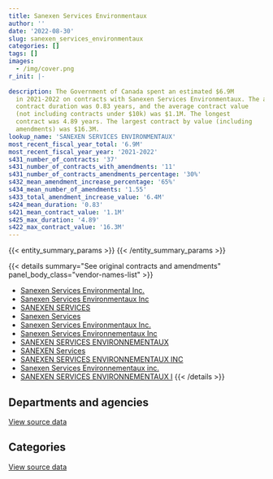 ```yaml
---
title: Sanexen Services Environmentaux
author: ''
date: '2022-08-30'
slug: sanexen_services_environmentaux
categories: []
tags: []
images:
  - /img/cover.png
r_init: |-
  
description: The Government of Canada spent an estimated $6.9M
  in 2021-2022 on contracts with Sanexen Services Environmentaux. The average
  contract duration was 0.83 years, and the average contract value
  (not including contracts under $10k) was $1.1M. The longest
  contract was 4.89 years. The largest contract by value (including
  amendments) was $16.3M.
lookup_name: 'SANEXEN SERVICES ENVIRONMENTAUX'
most_recent_fiscal_year_total: '6.9M'
most_recent_fiscal_year_year: '2021-2022'
s431_number_of_contracts: '37'
s431_number_of_contracts_with_amendments: '11'
s431_number_of_contracts_amendments_percentage: '30%'
s432_mean_amendment_increase_percentage: '65%'
s434_mean_number_of_amendments: '1.55'
s433_total_amendment_increase_value: '6.4M'
s424_mean_duration: '0.83'
s421_mean_contract_value: '1.1M'
s425_max_duration: '4.89'
s422_max_contract_value: '16.3M'
---
```


<script src="/rmarkdown-libs/htmlwidgets/htmlwidgets.js"></script>
<link href="/rmarkdown-libs/datatables-css/datatables-crosstalk.css" rel="stylesheet" />
<script src="/rmarkdown-libs/datatables-binding/datatables.js"></script>
<script src="/rmarkdown-libs/jquery/jquery-3.6.0.min.js"></script>
<link href="/rmarkdown-libs/dt-core-bootstrap/css/dataTables.bootstrap.min.css" rel="stylesheet" />
<link href="/rmarkdown-libs/dt-core-bootstrap/css/dataTables.bootstrap.extra.css" rel="stylesheet" />
<script src="/rmarkdown-libs/dt-core-bootstrap/js/jquery.dataTables.min.js"></script>
<script src="/rmarkdown-libs/dt-core-bootstrap/js/dataTables.bootstrap.min.js"></script>
<link href="/rmarkdown-libs/crosstalk/css/crosstalk.min.css" rel="stylesheet" />
<script src="/rmarkdown-libs/crosstalk/js/crosstalk.min.js"></script>
<script src="/rmarkdown-libs/htmlwidgets/htmlwidgets.js"></script>
<link href="/rmarkdown-libs/datatables-css/datatables-crosstalk.css" rel="stylesheet" />
<script src="/rmarkdown-libs/datatables-binding/datatables.js"></script>
<script src="/rmarkdown-libs/jquery/jquery-3.6.0.min.js"></script>
<link href="/rmarkdown-libs/dt-core-bootstrap/css/dataTables.bootstrap.min.css" rel="stylesheet" />
<link href="/rmarkdown-libs/dt-core-bootstrap/css/dataTables.bootstrap.extra.css" rel="stylesheet" />
<script src="/rmarkdown-libs/dt-core-bootstrap/js/jquery.dataTables.min.js"></script>
<script src="/rmarkdown-libs/dt-core-bootstrap/js/dataTables.bootstrap.min.js"></script>
<link href="/rmarkdown-libs/crosstalk/css/crosstalk.min.css" rel="stylesheet" />
<script src="/rmarkdown-libs/crosstalk/js/crosstalk.min.js"></script>

{{< entity_summary_params >}}
{{< /entity_summary_params >}}

{{< details summary="See original contracts and amendments" panel_body_class="vendor-names-list" >}}
- [Sanexen Services Environmental Inc.](https://search.open.canada.ca/en/ct/?sort=contract_value_f%20desc&page=1&search_text=%22Sanexen%20Services%20Environmental%20Inc.%22)
- [Sanexen Services Environmentaux Inc](https://search.open.canada.ca/en/ct/?sort=contract_value_f%20desc&page=1&search_text=%22Sanexen%20Services%20Environmentaux%20Inc%22)
- [SANEXEN SERVICES](https://search.open.canada.ca/en/ct/?sort=contract_value_f%20desc&page=1&search_text=%22SANEXEN%20SERVICES%22)
- [Sanexen Services](https://search.open.canada.ca/en/ct/?sort=contract_value_f%20desc&page=1&search_text=%22Sanexen%20Services%22)
- [Sanexen Services Environmentaux Inc.](https://search.open.canada.ca/en/ct/?sort=contract_value_f%20desc&page=1&search_text=%22Sanexen%20Services%20Environmentaux%20Inc.%22)
- [Sanexen Services Environnementaux Inc](https://search.open.canada.ca/en/ct/?sort=contract_value_f%20desc&page=1&search_text=%22Sanexen%20Services%20Environnementaux%20Inc%22)
- [SANEXEN SERVICES ENVIRONNEMENTAUX](https://search.open.canada.ca/en/ct/?sort=contract_value_f%20desc&page=1&search_text=%22SANEXEN%20SERVICES%20ENVIRONNEMENTAUX%22)
- [SANEXEN Services](https://search.open.canada.ca/en/ct/?sort=contract_value_f%20desc&page=1&search_text=%22SANEXEN%20Services%22)
- [SANEXEN SERVICES ENVIRONNEMENTAUX INC](https://search.open.canada.ca/en/ct/?sort=contract_value_f%20desc&page=1&search_text=%22SANEXEN%20SERVICES%20ENVIRONNEMENTAUX%20INC%22)
- [Sanexen Services Environnementaux inc.](https://search.open.canada.ca/en/ct/?sort=contract_value_f%20desc&page=1&search_text=%22Sanexen%20Services%20Environnementaux%20inc.%22)
- [SANEXEN SERVICES ENVIRONNEMENTAUX I](https://search.open.canada.ca/en/ct/?sort=contract_value_f%20desc&page=1&search_text=%22SANEXEN%20SERVICES%20ENVIRONNEMENTAUX%20I%22)
{{< /details >}}

## Departments and agencies

<div id="htmlwidget-1" style="width:100%;height:auto;" class="datatables html-widget"></div>
<script type="application/json" data-for="htmlwidget-1">{"x":{"style":"bootstrap","filter":"none","vertical":false,"data":[["<a href=\"/departments/dfo-mpo/\">Fisheries and Oceans Canada<\/a>","<a href=\"/departments/dnd-mdn/\">National Defence<\/a>","<a href=\"/departments/hc-sc/\">Health Canada<\/a>","<a href=\"/departments/pwgsc-tpsgc/\">Public Services and Procurement Canada<\/a>"],[null,358200,331302.71,4126473.59],[null,4061222.74,340889.54,54172.21],[null,5170132.36,133450.81,103756.3],[18898.95,5891249.35,386945.93,591151.67]],"container":"<table class=\"table table-striped table-hover row-border order-column display\">\n  <thead>\n    <tr>\n      <th>Department<\/th>\n      <th>2018-2019<\/th>\n      <th>2019-2020<\/th>\n      <th>2020-2021<\/th>\n      <th>2021-2022<\/th>\n    <\/tr>\n  <\/thead>\n<\/table>","options":{"order":[[4,"desc"]],"pageLength":10,"autoWidth":true,"columnDefs":[{"targets":1,"render":"function(data, type, row, meta) {\n    return type !== 'display' ? data : DTWidget.formatCurrency(data, \"$\", 2, 3, \",\", \".\", true, null);\n  }"},{"targets":2,"render":"function(data, type, row, meta) {\n    return type !== 'display' ? data : DTWidget.formatCurrency(data, \"$\", 2, 3, \",\", \".\", true, null);\n  }"},{"targets":3,"render":"function(data, type, row, meta) {\n    return type !== 'display' ? data : DTWidget.formatCurrency(data, \"$\", 2, 3, \",\", \".\", true, null);\n  }"},{"targets":4,"render":"function(data, type, row, meta) {\n    return type !== 'display' ? data : DTWidget.formatCurrency(data, \"$\", 2, 3, \",\", \".\", true, null);\n  }"},{"width":"16%","targets":[1,2,3,4]},{"className":"dt-right","targets":[1,2,3,4]}],"orderClasses":false}},"evals":["options.columnDefs.0.render","options.columnDefs.1.render","options.columnDefs.2.render","options.columnDefs.3.render"],"jsHooks":[]}</script>
<p class="text-right">
<a href="https://github.com/GoC-Spending/contracts-data/tree/main/data/out/vendors/sanexen_services_environmentaux/summary_by_fiscal_year_by_department.csv" class="source-data-link btn btn-link">View source data</a>
</p>

## Categories

<div id="htmlwidget-2" style="width:100%;height:auto;" class="datatables html-widget"></div>
<script type="application/json" data-for="htmlwidget-2">{"x":{"style":"bootstrap","filter":"none","vertical":false,"data":[["<a href=\"/categories/facilities_and_construction/\">Facilities and construction<\/a>","<a href=\"/categories/professional_services/\">Professional services<\/a>"],[4433236.09,382740.21],[4061222.74,395061.75],[5170132.36,237207.11],[5910148.3,978097.6]],"container":"<table class=\"table table-striped table-hover row-border order-column display\">\n  <thead>\n    <tr>\n      <th>Category<\/th>\n      <th>2018-2019<\/th>\n      <th>2019-2020<\/th>\n      <th>2020-2021<\/th>\n      <th>2021-2022<\/th>\n    <\/tr>\n  <\/thead>\n<\/table>","options":{"order":[[4,"desc"]],"dom":"t","pageLength":30,"autoWidth":true,"columnDefs":[{"targets":1,"render":"function(data, type, row, meta) {\n    return type !== 'display' ? data : DTWidget.formatCurrency(data, \"$\", 2, 3, \",\", \".\", true, null);\n  }"},{"targets":2,"render":"function(data, type, row, meta) {\n    return type !== 'display' ? data : DTWidget.formatCurrency(data, \"$\", 2, 3, \",\", \".\", true, null);\n  }"},{"targets":3,"render":"function(data, type, row, meta) {\n    return type !== 'display' ? data : DTWidget.formatCurrency(data, \"$\", 2, 3, \",\", \".\", true, null);\n  }"},{"targets":4,"render":"function(data, type, row, meta) {\n    return type !== 'display' ? data : DTWidget.formatCurrency(data, \"$\", 2, 3, \",\", \".\", true, null);\n  }"},{"width":"16%","targets":[1,2,3,4]},{"className":"dt-right","targets":[1,2,3,4]}],"orderClasses":false,"lengthMenu":[10,25,30,50,100]}},"evals":["options.columnDefs.0.render","options.columnDefs.1.render","options.columnDefs.2.render","options.columnDefs.3.render"],"jsHooks":[]}</script>
<p class="text-right">
<a href="https://github.com/GoC-Spending/contracts-data/tree/main/data/out/vendors/sanexen_services_environmentaux/summary_by_fiscal_year_by_category.csv" class="source-data-link btn btn-link">View source data</a>
</p>
